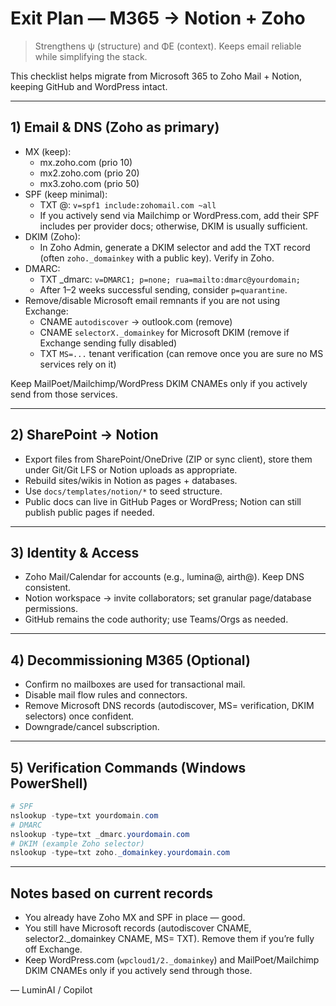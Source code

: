 # Exit Plan — M365 → Notion + Zoho

> Strengthens ψ (structure) and ΦE (context). Keeps email reliable while simplifying the stack.

This checklist helps migrate from Microsoft 365 to Zoho Mail + Notion, keeping GitHub and WordPress intact.

---

## 1) Email & DNS (Zoho as primary)

- MX (keep):
  - mx.zoho.com (prio 10)
  - mx2.zoho.com (prio 20)
  - mx3.zoho.com (prio 50)
- SPF (keep minimal):
  - TXT @: `v=spf1 include:zohomail.com ~all`
  - If you actively send via Mailchimp or WordPress.com, add their SPF includes per provider docs; otherwise, DKIM is usually sufficient.
- DKIM (Zoho):
  - In Zoho Admin, generate a DKIM selector and add the TXT record (often `zoho._domainkey` with a public key). Verify in Zoho.
- DMARC:
  - TXT _dmarc: `v=DMARC1; p=none; rua=mailto:dmarc@yourdomain;`
  - After 1–2 weeks successful sending, consider `p=quarantine`.
- Remove/disable Microsoft email remnants if you are not using Exchange:
  - CNAME `autodiscover` → outlook.com (remove)
  - CNAME `selectorX._domainkey` for Microsoft DKIM (remove if Exchange sending fully disabled)
  - TXT `MS=...` tenant verification (can remove once you are sure no MS services rely on it)

Keep MailPoet/Mailchimp/WordPress DKIM CNAMEs only if you actively send from those services.

---

## 2) SharePoint → Notion

- Export files from SharePoint/OneDrive (ZIP or sync client), store them under Git/Git LFS or Notion uploads as appropriate.
- Rebuild sites/wikis in Notion as pages + databases.
- Use `docs/templates/notion/*` to seed structure.
- Public docs can live in GitHub Pages or WordPress; Notion can still publish public pages if needed.

---

## 3) Identity & Access

- Zoho Mail/Calendar for accounts (e.g., lumina@, airth@). Keep DNS consistent.
- Notion workspace → invite collaborators; set granular page/database permissions.
- GitHub remains the code authority; use Teams/Orgs as needed.

---

## 4) Decommissioning M365 (Optional)

- Confirm no mailboxes are used for transactional mail.
- Disable mail flow rules and connectors.
- Remove Microsoft DNS records (autodiscover, MS= verification, DKIM selectors) once confident.
- Downgrade/cancel subscription.

---

## 5) Verification Commands (Windows PowerShell)

```powershell
# SPF
nslookup -type=txt yourdomain.com
# DMARC
nslookup -type=txt _dmarc.yourdomain.com
# DKIM (example Zoho selector)
nslookup -type=txt zoho._domainkey.yourdomain.com
```

---

## Notes based on current records

- You already have Zoho MX and SPF in place — good.
- You still have Microsoft records (autodiscover CNAME, selector2._domainkey CNAME, MS= TXT). Remove them if you’re fully off Exchange.
- Keep WordPress.com (`wpcloud1/2._domainkey`) and MailPoet/Mailchimp DKIM CNAMEs only if you actively send through those.

— LuminAI / Copilot
